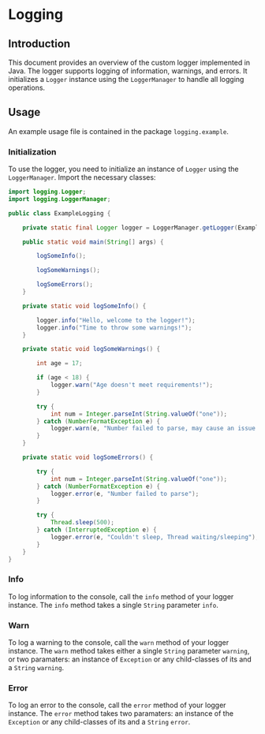 # Logging

## Introduction

This document provides an overview of the custom logger implemented in Java. The logger supports logging of information, warnings, and errors. It initializes a `Logger` instance using the `LoggerManager` to handle all logging operations.

## Usage

An example usage file is contained in the package `logging.example`.

### Initialization

To use the logger, you need to initialize an instance of `Logger` using the `LoggerManager`. Import the necessary classes:

```java
import logging.Logger;
import logging.LoggerManager;

public class ExampleLogging {

    private static final Logger logger = LoggerManager.getLogger(ExampleLogging.class.getName());

    public static void main(String[] args) {

        logSomeInfo();

        logSomeWarnings();

        logSomeErrors();
    }

    private static void logSomeInfo() {

        logger.info("Hello, welcome to the logger!");
        logger.info("Time to throw some warnings!");
    }

    private static void logSomeWarnings() {

        int age = 17;

        if (age < 18) {
            logger.warn("Age doesn't meet requirements!");
        }

        try {
            int num = Integer.parseInt(String.valueOf("one"));
        } catch (NumberFormatException e) {
            logger.warn(e, "Number failed to parse, may cause an issue later");
        }
    }

    private static void logSomeErrors() {

        try {
            int num = Integer.parseInt(String.valueOf("one"));
        } catch (NumberFormatException e) {
            logger.error(e, "Number failed to parse");
        }

        try {
            Thread.sleep(500);
        } catch (InterruptedException e) {
            logger.error(e, "Couldn't sleep, Thread waiting/sleeping");
        }
    }
}
```

### Info
To log information to the console, call the `info` method of your logger instance.
The `info` method takes a single `String` parameter `info`.


### Warn
To log a warning to the console, call the `warn` method of your logger instance.
The `warn` method takes either a single `String` parameter `warning`, or two paramaters: an instance of `Exception` or any child-classes of its and a `String` `warning`.

### Error
To log an error to the console, call the `error` method of your logger instance.
The `error` method takes two paramaters: an instance of the `Exception` or any child-classes of its and a `String` `error`.
